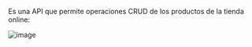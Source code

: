 Es una API que permite operaciones CRUD de los productos de la tienda online:

![image](https://github.com/crizcode/buscalo-product-api/assets/88556496/b81da863-e830-4eb5-b593-45d13a143536)

